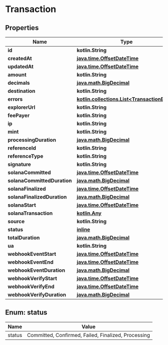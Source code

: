 
# Transaction

## Properties
Name | Type | Description | Notes
------------ | ------------- | ------------- | -------------
**id** | **kotlin.String** |  |  [optional]
**createdAt** | [**java.time.OffsetDateTime**](java.time.OffsetDateTime.md) |  |  [optional]
**updatedAt** | [**java.time.OffsetDateTime**](java.time.OffsetDateTime.md) |  |  [optional]
**amount** | **kotlin.String** |  |  [optional]
**decimals** | [**java.math.BigDecimal**](java.math.BigDecimal.md) |  |  [optional]
**destination** | **kotlin.String** |  |  [optional]
**errors** | [**kotlin.collections.List&lt;TransactionError&gt;**](TransactionError.md) |  |  [optional]
**explorerUrl** | **kotlin.String** |  |  [optional]
**feePayer** | **kotlin.String** |  |  [optional]
**ip** | **kotlin.String** |  |  [optional]
**mint** | **kotlin.String** |  |  [optional]
**processingDuration** | [**java.math.BigDecimal**](java.math.BigDecimal.md) |  |  [optional]
**referenceId** | **kotlin.String** |  |  [optional]
**referenceType** | **kotlin.String** |  |  [optional]
**signature** | **kotlin.String** |  |  [optional]
**solanaCommitted** | [**java.time.OffsetDateTime**](java.time.OffsetDateTime.md) |  |  [optional]
**solanaCommittedDuration** | [**java.math.BigDecimal**](java.math.BigDecimal.md) |  |  [optional]
**solanaFinalized** | [**java.time.OffsetDateTime**](java.time.OffsetDateTime.md) |  |  [optional]
**solanaFinalizedDuration** | [**java.math.BigDecimal**](java.math.BigDecimal.md) |  |  [optional]
**solanaStart** | [**java.time.OffsetDateTime**](java.time.OffsetDateTime.md) |  |  [optional]
**solanaTransaction** | [**kotlin.Any**](.md) |  |  [optional]
**source** | **kotlin.String** |  |  [optional]
**status** | [**inline**](#Status) |  |  [optional]
**totalDuration** | [**java.math.BigDecimal**](java.math.BigDecimal.md) |  |  [optional]
**ua** | **kotlin.String** |  |  [optional]
**webhookEventStart** | [**java.time.OffsetDateTime**](java.time.OffsetDateTime.md) |  |  [optional]
**webhookEventEnd** | [**java.time.OffsetDateTime**](java.time.OffsetDateTime.md) |  |  [optional]
**webhookEventDuration** | [**java.math.BigDecimal**](java.math.BigDecimal.md) |  |  [optional]
**webhookVerifyStart** | [**java.time.OffsetDateTime**](java.time.OffsetDateTime.md) |  |  [optional]
**webhookVerifyEnd** | [**java.time.OffsetDateTime**](java.time.OffsetDateTime.md) |  |  [optional]
**webhookVerifyDuration** | [**java.math.BigDecimal**](java.math.BigDecimal.md) |  |  [optional]


<a name="Status"></a>
## Enum: status
Name | Value
---- | -----
status | Committed, Confirmed, Failed, Finalized, Processing



